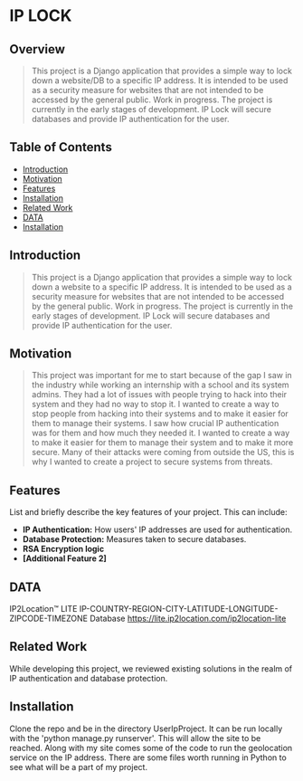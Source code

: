 # IP LOCK

## Overview

> This project is a Django application that provides a simple way to lock down a website/DB to a specific IP address. It is intended to be used as a security measure for websites that are not intended to be accessed by the general public. Work in progress. The project is currently in the early stages of development. IP Lock will secure databases and provide IP authentication for the user.

## Table of Contents

+ [Introduction](#introduction)
+ [Motivation](#motivation)
+ [Features](#features)
+ [Installation](#installation)
+ [Related Work](#related-work)
+ [DATA](#data)
+ [Installation](#installation)

## Introduction

> This project is a Django application that provides a simple way to lock down a website to a specific IP address. It is intended to be used as a security measure for websites that are not intended to be accessed by the general public. Work in progress. The project is currently in the early stages of development. IP Lock will secure databases and provide IP authentication for the user.

## Motivation

> This project was important for me to start because of the gap I saw in the industry while working an internship with a school and its system admins. They had a lot of issues with people trying to hack into their system and they had no way to stop it. I wanted to create a way to stop people from hacking into their systems and to make it easier for them to manage their systems. I saw how crucial IP authentication was for them and how much they needed it. I wanted to create a way to make it easier for them to manage their system and to make it more secure. Many of their attacks were coming from outside the US, this is why I wanted to create a project to secure systems from threats.

## Features

List and briefly describe the key features of your project. This can include:

+ **IP Authentication:** How users' IP addresses are used for authentication.
+ **Database Protection:** Measures taken to secure databases.
+ **RSA Encryption logic**
+ **[Additional Feature 2]**

## DATA

IP2Location™ LITE IP-COUNTRY-REGION-CITY-LATITUDE-LONGITUDE-ZIPCODE-TIMEZONE Database
<https://lite.ip2location.com/ip2location-lite>

## Related Work

While developing this project, we reviewed existing solutions in the realm of IP authentication and database protection.

## Installation

Clone the repo and be in the directory UserIpProject. It can be run locally with the 'python manage.py runserver'. This will allow the site to be reached. Along with my site comes some of the code to run the geolocation service on the IP address. There are some files worth running in Python to see what will be a part of my project.
